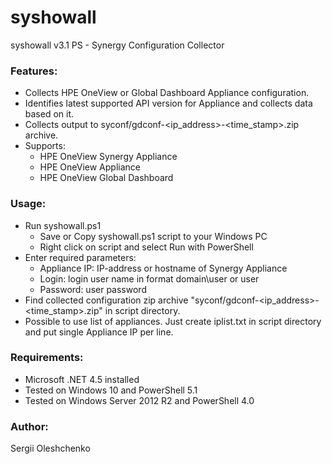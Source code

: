 syshowall
=========
syshowall v3.1 PS - Synergy Configuration Collector

### Features:
* Collects HPE OneView or Global Dashboard Appliance configuration.
* Identifies latest supported API version for Appliance and collects data based on it.
* Collects output to syconf/gdconf-<ip_address>-<time_stamp>.zip archive.
* Supports:
   	-  HPE OneView Synergy Appliance
   	-  HPE OneView Appliance
   	-  HPE OneView Global Dashboard 

### Usage:
* Run syshowall.ps1
	- Save or Copy syshowall.ps1 script to your Windows PC
	- Right click on script and select Run with PowerShell
* Enter required parameters:
	- Appliance IP:    IP-address or hostname of Synergy Appliance
	- Login:           login user name in format domain\user or user
	- Password:        user password
* Find collected configuration zip archive "syconf/gdconf-<ip_address>-<time_stamp>.zip" in script directory.
* Possible to use list of appliances. Just create iplist.txt in script directory and put single Appliance IP per line.

### Requirements:
* Microsoft .NET 4.5 installed
* Tested on Windows 10 and PowerShell 5.1
* Tested on Windows Server 2012 R2 and PowerShell 4.0

### Author:
Sergii Oleshchenko<br/>
